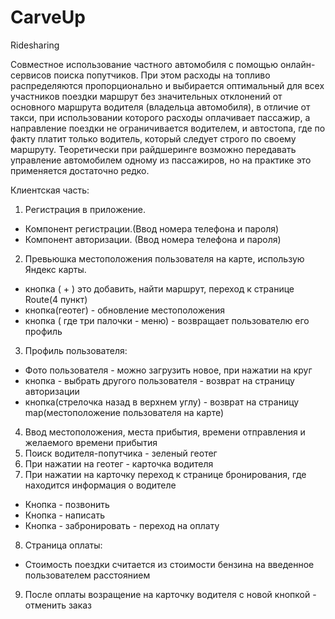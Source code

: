 # CarveUp
Ridesharing

Cовместное использование частного автомобиля с помощью онлайн-сервисов поиска попутчиков. При этом расходы на топливо распределяются пропорционально и выбирается оптимальный для всех участников поездки маршрут без значительных отклонений от основного маршрута водителя (владельца автомобиля), в отличие от такси, при использовании которого расходы оплачивает пассажир, а направление поездки не ограничивается водителем, и автостопа, где по факту платит только водитель, который следует строго по своему маршруту. Теоретически при райдшеринге возможно передавать управление автомобилем одному из пассажиров, но на практике это применяется достаточно редко.


Клиентская часть:
1) Регистрация в приложение.  
- Компонент регистрации.(Ввод номера телефона и пароля)
- Компонент авторизации. (Ввод номера телефона и пароля)
2) Превьюшка местоположения пользователя на карте, использую Яндекс карты. 
- кнопка ( + ) это добавить, найти маршрут, переход к странице Route(4 пункт)
- кнопка(геотег) - обновление местоположения
- кнопка ( где три палочки - меню) - возвращает пользователю его профиль
3) Профиль пользователя:
- Фото пользователя - можно загрузить новое, при нажатии на круг
- кнопка - выбрать другого пользователя - возврат на страницу авторизации
- кнопка(стрелочка назад в верхнем углу) - возврат на страницу map(местоположение пользователя на карте)
4) Ввод местоположения, места прибытия, времени отправления и желаемого времени прибытия
5) Поиск водителя-попутчика - зеленый геотег
6) При нажатии на геотег - карточка водителя
7) При нажатии на карточку переход к странице бронирования, где находится информация о водителе
- Кнопка - позвонить 
- Кнопка - написать
- Кнопка - забронировать - переход на оплату
8) Страница оплаты: 
- Стоимость поездки считается из стоимости бензина на введенное пользователем расстоянием
9) После оплаты возращение на карточку водителя с новой кнопкой - отменить заказ
